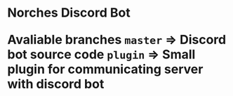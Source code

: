 <h1>Norches Discord Bot

**Avaliable branches**
`master` => Discord bot source code
`plugin` => Small plugin for communicating server with discord bot  
